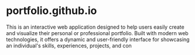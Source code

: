 # portfolio.github.io
This is an interactive web application designed to help users easily create and visualize their personal or professional portfolio. Built with modern web technologies, it offers a dynamic and user-friendly interface for showcasing an individual's skills, experiences, projects, and con
